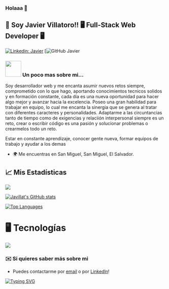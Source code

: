 ### Holaaa 👋

<!--
**Javillat/Javillat** is a ✨ _special_ ✨ repository because its `README.md` (this file) appears on your GitHub profile.

###
-->
<h2>👋 Soy Javier Villatoro!!   🖥️  Full-Stack Web Developer 🖥️ </h2>

<!--<img align='right' src="https://media.giphy.com/media/ieyl9zmCjO4b4t6qoY/giphy.gif" width="230">-->



[![Linkedin: Javier](https://img.shields.io/badge/-veronica-blue?style=flat-square&logo=Linkedin&logoColor=white&link=www.linkedin.com/in/javillatoro)](www.linkedin.com/in/javillatoro)
[![GitHub Javier](https://img.shields.io/github/followers/Javillat)
### <img src="https://media.giphy.com/media/VgCDAzcKvsR6OM0uWg/giphy.gif" width="50"> Un poco mas sobre mi...  

Soy desarrollador web y me encanta asumir nuevos retos siempre, comprometido con lo que hago, aportando conocimientos tecnicos solidos y en formación constante, cada día es una nueva oportunidad para hacer algo mejor y avanzar hacia la excelencia. 
Poseo una gran habilidad para trabajar en equipo, lo cual me encanta la sinergia que se genera al tratar con diferentes caracteres y personalidades. Adaptarme a las circuntancias tanto de tiempo como de exigencias y relaciión interpersonal siempre es un reto, crear o escribir código es una pasión y solucionar problemas o crearmelos todo un reto.

Estar en constante aprendizaje, conocer gente nueva, formar equipos de trabajo y ayudar a los demas

* 🌍  Me encuentras en San Miguel, San Miguel, El Salvador.



## 📈 Mis Estadísticas
<a href="http://www.github.com/Javillat"><img src="https://github-readme-streak-stats.herokuapp.com/?user=Javillat&stroke=ffffff&background=1c1917&ring=0891b2&fire=0891b2&currStreakNum=ffffff&currStreakLabel=0891b2&sideNums=ffffff&sideLabels=ffffff&dates=ffffff&hide_border=true" /></a>

<a href="https://github.com/Javillat"><img src="https://github-readme-stats.vercel.app/api?username=Javillat&show_icons=true&hide=&count_private=true&title_color=0891b2&text_color=ffffff&icon_color=facc15&bg_color=1c1917&hide_border=true&show_icons=true" alt="Javillat's GitHub stats" /></a>

<a href="https://github.com/Javillat" align="left"><img src="https://github-readme-stats.vercel.app/api/top-langs/?username=Javillat&langs_count=10&title_color=0891b2&text_color=0891b2&icon_color=0891b2&bg_color=1c1917&hide_border=true&locale=en&custom_title=Top%20%Languages" alt="Top Languages" /></a>


# 🖥️ Tecnologías
<p align="left">
  <a href="https://skillicons.dev">
    <img src="https://skillicons.dev/icons?i=js,html,css,react,redux,nodejs,express,postgres,mysql,git,java" />
  </a>
</p>



### ✉️ Si quieres saber más sobre mi
* Puedes contactarme por [email](mailto:wemakesoftx@gmail.com) o por [Linkedln](www.linkedin.com/in/javillatoro/)!




[![Typing SVG](https://readme-typing-svg.herokuapp.com?font=Fira+Code&pause=1000&multiline=true&width=550&height=100&lines=El+mundo+necesita+mas+gente+que+ame+lo+que+hace)](https://git.io/typing-svg)





<!--

Here are some ideas to get you started:

- 🔭 I’m currently working on ...
- 🌱 I’m currently learning ...
- 👯 I’m looking to collaborate on ...
- 🤔 I’m looking for help with ...
- 💬 Ask me about ...
- 📫 How to reach me: ...
- 😄 Pronouns: ...
- ⚡ Fun fact: ...
-->
